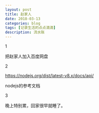 ```yaml
---
layout: post
title: 赵家人
date: 2018-03-13
categories: blog
tags: [记录生活的点点滴滴]
description: 流水账
---
```


1 

把赵家人加入百度网盘

2

https://nodejs.org/dist/latest-v8.x/docs/api/

nodejs的参考文档

3

晚上特别累，回家很早就睡了。













